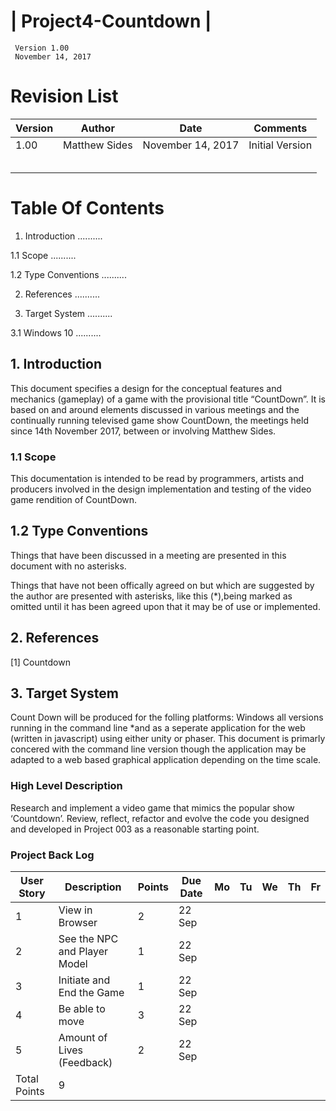 # | Project4-Countdown |
     Version 1.00
     November 14, 2017
     

# Revision List

| Version     | Author          | Date                 | Comments                       |
|-------------|-----------------|----------------------|--------------------------------|
| 1.00        |  Matthew Sides  | November 14, 2017    | Initial Version                |
|             |                 |                      |                                | 
|             |                 |                      |                                | 
|             |                 |                      |                                |
|             |                 |                      |                                |
|                                                                                       |                         





# Table Of Contents

1. Introduction ..........

1.1 Scope ..........

1.2 Type Conventions ..........

2. References ..........

3. Target System ..........

3.1 Windows 10 ..........














## 1. Introduction

This document specifies a design for the conceptual features and mechanics (gameplay) of a game with the provisional title “CountDown”. It is based on and around elements discussed in various meetings and the continually running televised game show CountDown, the meetings held since 14th November 2017, between or involving Matthew Sides.

### 1.1 Scope

This documentation is intended to be read by programmers, artists and producers involved in the design implementation and testing of the video game rendition of CountDown.

## 1.2 Type Conventions
Things that have been discussed in a meeting are presented in this document with no asterisks.

Things that have not been offically agreed on but which are suggested by the author are presented with asterisks, like this (*),being marked as omitted until it has been agreed upon that it may be of use or implemented.

## 2. References

[1] Countdown

## 3. Target System
 Count Down will be produced for the folling platforms: Windows all versions running in the command line *and as a seperate application for the web (written in javascript) using either unity or phaser. This document is primarly concered with the command line version though the application may be adapted to a web based graphical application depending on the time scale. 


### High Level Description 
Research and implement a video game that mimics the popular show ‘Countdown’. Review, reflect, refactor and evolve the code you designed and developed in Project 003 as a reasonable starting point.



### Project Back Log

| User Story  | Description                  | Points | Due Date | Mo | Tu | We | Th | Fr |
|-------------|------------------------------|--------|----------|----|----|----|----|----|
| 1           | View in Browser              | 2      |22 Sep    |    |    |    |    |    |
| 2           | See the NPC and Player Model | 1      |22 Sep    |    |    |    |    |    |
| 3           | Initiate and End the Game    | 1      |22 Sep    |    |    |    |    |    |
| 4           | Be able to move              | 3      |22 Sep    |    |    |    |    |    |
| 5           | Amount of Lives (Feedback)   | 2      |22 Sep    |    |    |    |    |    |
| Total Points| 9                 |

